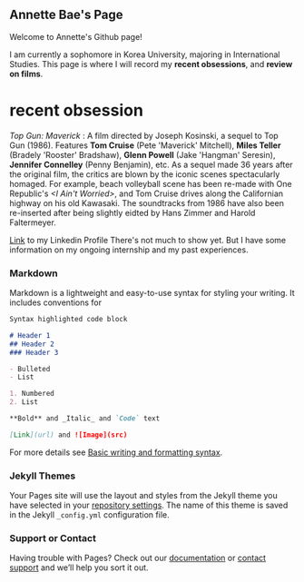 ## Annette Bae's Page 

Welcome to Annette's Github page! 

I am currently a sophomore in Korea University, majoring in International Studies. 
This page is where I will record my **recent obsessions**, and **review on films**. 

# recent obsession
_Top Gun: Maverick_ : A film directed by Joseph Kosinski, a sequel to Top Gun (1986). Features **Tom Cruise** (Pete 'Maverick' Mitchell), **Miles Teller** (Bradely 'Rooster' Bradshaw), **Glenn Powell** (Jake 'Hangman' Seresin), **Jennifer Connelley** (Penny Benjamin), etc. As a sequel made 36 years after the original film, the critics are blown by the iconic scenes spectacularly homaged. For example, beach volleyball scene has been re-made with One Republic's _<I Ain't Worried>_, and Tom Cruise drives along the Californian highway on his old Kawasaki. The soundtracks from 1986 have also been re-inserted after being slightly eidted by Hans Zimmer and Harold Faltermeyer. 


[Link](https://www.linkedin.com/in/%EC%A3%BC%ED%9D%AC-%EB%B0%B0-67753b205/) to my Linkedin Profile 
There's not much to show yet. But I have some information on my ongoing internship and my past experiences. 

### Markdown

Markdown is a lightweight and easy-to-use syntax for styling your writing. It includes conventions for

```markdown
Syntax highlighted code block

# Header 1
## Header 2
### Header 3

- Bulleted
- List

1. Numbered
2. List

**Bold** and _Italic_ and `Code` text

[Link](url) and ![Image](src)
```

For more details see [Basic writing and formatting syntax](https://docs.github.com/en/github/writing-on-github/getting-started-with-writing-and-formatting-on-github/basic-writing-and-formatting-syntax).

### Jekyll Themes

Your Pages site will use the layout and styles from the Jekyll theme you have selected in your [repository settings](https://github.com/annettebae/octocat.github.io/settings/pages). The name of this theme is saved in the Jekyll `_config.yml` configuration file.

### Support or Contact

Having trouble with Pages? Check out our [documentation](https://docs.github.com/categories/github-pages-basics/) or [contact support](https://support.github.com/contact) and we’ll help you sort it out.
